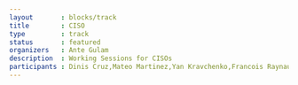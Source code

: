 ```yaml
---
layout       : blocks/track
title        : CISO
type         : track
status       : featured
organizers   : Ante Gulam
description  : Working Sessions for CISOs
participants : Dinis Cruz,Mateo Martinez,Yan Kravchenko,Francois Raynaud
---
```

